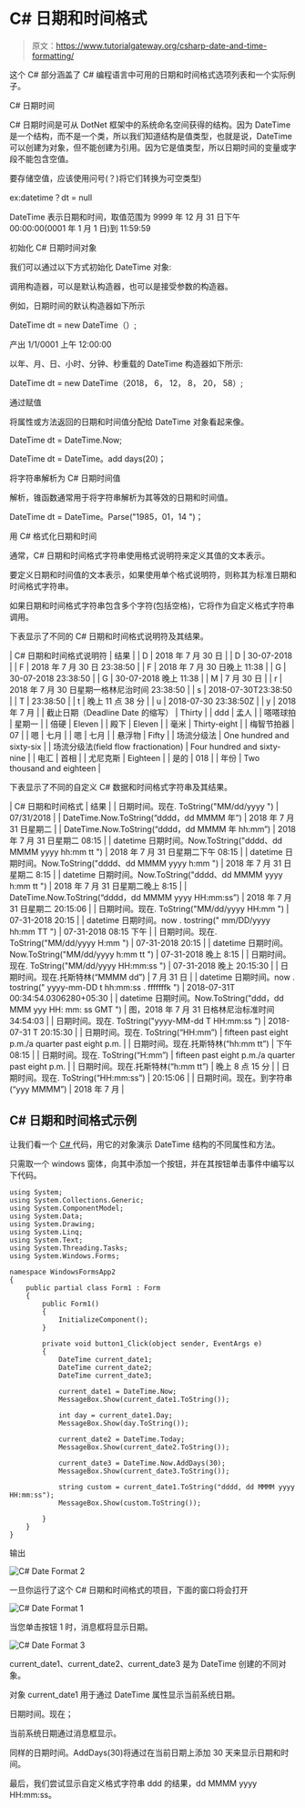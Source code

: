 # C# 日期和时间格式

> 原文：<https://www.tutorialgateway.org/csharp-date-and-time-formatting/>

这个 C# 部分涵盖了 C# 编程语言中可用的日期和时间格式选项列表和一个实际例子。

C# 日期时间

C# 日期时间是可从 DotNet 框架中的系统命名空间获得的结构。因为 DateTime 是一个结构，而不是一个类，所以我们知道结构是值类型，也就是说，DateTime 可以创建为对象，但不能创建为引用。因为它是值类型，所以日期时间的变量或字段不能包含空值。

要存储空值，应该使用问号(？)将它们转换为可空类型)

ex:datetime？dt = null

DateTime 表示日期和时间，取值范围为 9999 年 12 月 31 日下午 00:00:00(0001 年 1 月 1 日)到 11:59:59

初始化 C# 日期时间对象

我们可以通过以下方式初始化 DateTime 对象:

调用构造器，可以是默认构造器，也可以是接受参数的构造器。

例如，日期时间的默认构造器如下所示

DateTime dt = new DateTime（）;

产出 1/1/0001 上午 12:00:00

以年、月、日、小时、分钟、秒重载的 DateTime 构造器如下所示:

DateTime dt = new DateTime（2018， 6， 12， 8， 20， 58）;

通过赋值

将属性或方法返回的日期和时间值分配给 DateTime 对象看起来像。

DateTime dt = DateTime.Now;

DateTime dt = DateTime。add days(20)；

将字符串解析为 C# 日期时间值

解析，锥函数通常用于将字符串解析为其等效的日期和时间值。

DateTime dt = DateTime。Parse("1985，01，14 ")；

用 C# 格式化日期和时间

通常，C# 日期和时间格式字符串使用格式说明符来定义其值的文本表示。

要定义日期和时间值的文本表示，如果使用单个格式说明符，则称其为标准日期和时间格式字符串。

如果日期和时间格式字符串包含多个字符(包括空格)，它将作为自定义格式字符串调用。

下表显示了不同的 C# 日期和时间格式说明符及其结果。

| C# 日期和时间格式说明符 | 结果 |
| D | 2018 年 7 月 30 日 |
| D | 30-07-2018 |
| F | 2018 年 7 月 30 日 23:38:50 |
| F | 2018 年 7 月 30 日晚上 11:38 |
| G | 30-07-2018 23:38:50 |
| G | 30-07-2018 晚上 11:38 |
| M | 7 月 30 日 |
| r | 2018 年 7 月 30 日星期一格林尼治时间 23:38:50 |
| s | 2018-07-30T23:38:50 |
| T | 23:38:50 |
| t | 晚上 11 点 38 分 |
| u | 2018-07-30 23:38:50Z |
| y | 2018 年 7 月 |
| 截止日期（Deadline Date 的缩写） | Thirty |
| ddd | 孟人 |
| 嗒嗒球拍 | 星期一 |
| 倍硬 | Eleven |
| 殿下 | Eleven |
| 毫米 | Thirty-eight |
| 梅智节拍器 | 07 |
| 嗯 | 七月 |
| 嗯 | 七月 |
| 悬浮物 | Fifty |
| 场流分级法 | One hundred and sixty-six |
| 场流分级法(field flow fractionation) | Four hundred and sixty-nine |
| 电汇 | 首相 |
| 尤尼克斯 | Eighteen |
| 是的 | 018 |
| 年份 | Two thousand and eighteen |

下表显示了不同的自定义 C# 数据和时间格式字符串及其结果。

| C# 日期和时间格式 | 结果 |
| 日期时间。现在. ToString("MM/dd/yyyy ") | 07/31/2018 |
| DateTime.Now.ToString(“dddd，dd MMMM 年”) | 2018 年 7 月 31 日星期二 |
| DateTime.Now.ToString(“dddd，dd MMMM 年 hh:mm”) | 2018 年 7 月 31 日星期二 08:15 |
| datetime 日期时间。Now.ToString("dddd、dd MMMM yyyy hh:mm tt ") | 2018 年 7 月 31 日星期二下午 08:15 |
| datetime 日期时间。Now.ToString("dddd、dd MMMM yyyy h:mm ") | 2018 年 7 月 31 日星期二 8:15 |
| datetime 日期时间。Now.ToString("dddd、dd MMMM yyyy h:mm tt ") | 2018 年 7 月 31 日星期二晚上 8:15 |
| DateTime.Now.ToString(“dddd，dd MMMM yyyy HH:mm:ss”) | 2018 年 7 月 31 日星期二 20:15:06 |
| 日期时间。现在. ToString("MM/dd/yyyy HH:mm ") | 07-31-2018 20:15 |
| datetime 日期时间。now . tostring(" mm/DD/yyyy hh:mm TT ") | 07-31-2018 08:15 下午 |
| 日期时间。现在. ToString("MM/dd/yyyy H:mm ") | 07-31-2018 20:15 |
| datetime 日期时间。Now.ToString("MM/dd/yyyy h:mm tt ") | 07-31-2018 晚上 8:15 |
| 日期时间。现在. ToString("MM/dd/yyyy HH:mm:ss ") | 07-31-2018 晚上 20:15:30 |
| 日期时间。现在.托斯特林(“MMMM dd”) | 7 月 31 日 |
| datetime 日期时间。now . tostring(" yyyy-mm-DD t hh:mm:ss . fffffffk ") | 2018-07-31T 00:34:54.0306280+05:30 |
| datetime 日期时间。Now.ToString("ddd，dd MMM yyy HH: mm: ss GMT ") | 图，2018 年 7 月 31 日格林尼治标准时间 34:54:03 |
| 日期时间。现在. ToString("yyyy-MM-dd T HH:mm:ss ") | 2018-07-31 T 20:15:30 |
| 日期时间。现在. ToString(“HH:mm”) | fifteen past eight p.m./a quarter past eight p.m. |
| 日期时间。现在.托斯特林(“hh:mm tt”) | 下午 08:15 |
| 日期时间。现在. ToString(“H:mm”) | fifteen past eight p.m./a quarter past eight p.m. |
| 日期时间。现在.托斯特林(“h:mm tt”) | 晚上 8 点 15 分 |
| 日期时间。现在. ToString(“HH:mm:ss”) | 20:15:06 |
| 日期时间。现在。到字符串(“yyy MMMM”) | 2018 年 7 月 |

## C# 日期和时间格式示例

让我们看一个 [C# ](https://www.tutorialgateway.org/csharp-tutorial/) 代码，用它的对象演示 DateTime 结构的不同属性和方法。

只需取一个 windows 窗体，向其中添加一个按钮，并在其按钮单击事件中编写以下代码。

```
using System;
using System.Collections.Generic;
using System.ComponentModel;
using System.Data;
using System.Drawing;
using System.Linq;
using System.Text;
using System.Threading.Tasks;
using System.Windows.Forms;

namespace WindowsFormsApp2
{
    public partial class Form1 : Form
    {
        public Form1()
        {
            InitializeComponent();
        }

        private void button1_Click(object sender, EventArgs e)
        {
            DateTime current_date1;
            DateTime current_date2;
            DateTime current_date3;

            current_date1 = DateTime.Now;
            MessageBox.Show(current_date1.ToString());

            int day = current_date1.Day;
            MessageBox.Show(day.ToString());

            current_date2 = DateTime.Today;
            MessageBox.Show(current_date2.ToString());

            current_date3 = DateTime.Now.AddDays(30);
            MessageBox.Show(current_date3.ToString());

            string custom = current_date1.ToString("dddd, dd MMMM yyyy HH:mm:ss");
            MessageBox.Show(custom.ToString());

        }
    }
}
```

输出

![C# Date Format 2](img/a034b15fabd7d71090ea1058cf77f2e3.png)

一旦你运行了这个 C# 日期和时间格式的项目，下面的窗口将会打开

![C# Date Format 1](img/934e4082c2dedf3240c8b31485925d13.png)

当您单击按钮 1 时，消息框将显示日期。

![C# Date Format 3](img/b6e4b5354ab3381d24ac35960c506290.png)

current_date1、current_date2、current_date3 是为 DateTime 创建的不同对象。

对象 current_date1 用于通过 DateTime 属性显示当前系统日期。

日期时间。现在；

当前系统日期通过消息框显示。

同样的日期时间。AddDays(30)将通过在当前日期上添加 30 天来显示日期和时间。

最后，我们尝试显示自定义格式字符串 ddd 的结果，dd MMMM yyyy HH:mm:ss。